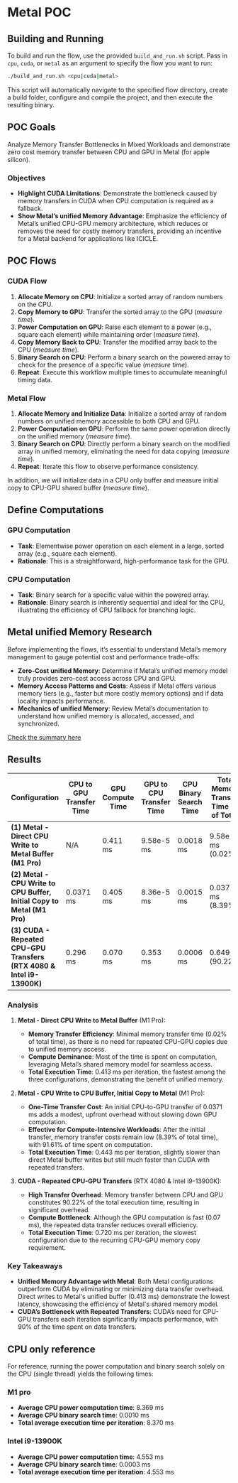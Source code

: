 # Metal POC

## Building and Running

To build and run the flow, use the provided `build_and_run.sh` script. Pass in `cpu`, `cuda`, or `metal` as an argument to specify the flow you want to run:

```bash
./build_and_run.sh <cpu|cuda|metal>
```

This script will automatically navigate to the specified flow directory, create a build folder, configure and compile the project, and then execute the resulting binary.

## POC Goals

Analyze Memory Transfer Bottlenecks in Mixed Workloads and demonstrate zero cost memory transfer between CPU and GPU in Metal (for apple silicon).

### Objectives
- **Highlight CUDA Limitations**: Demonstrate the bottleneck caused by memory transfers in CUDA when CPU computation is required as a fallback.
- **Show Metal’s unified Memory Advantage**: Emphasize the efficiency of Metal’s unified CPU-GPU memory architecture, which reduces or removes the need for costly memory transfers, providing an incentive for a Metal backend for applications like ICICLE.

## POC Flows

### CUDA Flow
1. **Allocate Memory on CPU**: Initialize a sorted array of random numbers on the CPU.
2. **Copy Memory to GPU**: Transfer the sorted array to the GPU (*measure time*).
3. **Power Computation on GPU**: Raise each element to a power (e.g., square each element) while maintaining order (*measure time*).
4. **Copy Memory Back to CPU**: Transfer the modified array back to the CPU (*measure time*).
5. **Binary Search on CPU**: Perform a binary search on the powered array to check for the presence of a specific value (*measure time*).
6. **Repeat**: Execute this workflow multiple times to accumulate meaningful timing data.

### Metal Flow
1. **Allocate Memory and Initialize Data**: Initialize a sorted array of random numbers on unified memory accessible to both CPU and GPU.
2. **Power Computation on GPU**: Perform the same power operation directly on the unified memory (*measure time*).
3. **Binary Search on CPU**: Directly perform a binary search on the modified array in unified memory, eliminating the need for data copying (*measure time*).
4. **Repeat**: Iterate this flow to observe performance consistency.

In addition, we will initialize data in a CPU only buffer and measure initial copy to CPU-GPU shared buffer (*measure time*).

## Define Computations

### GPU Computation
   - **Task**: Elementwise power operation on each element in a large, sorted array (e.g., square each element).
   - **Rationale**: This is a straightforward, high-performance task for the GPU.

### CPU Computation
   - **Task**: Binary search for a specific value within the powered array.
   - **Rationale**: Binary search is inherently sequential and ideal for the CPU, illustrating the efficiency of CPU fallback for branching logic.

## Metal unified Memory Research

Before implementing the flows, it’s essential to understand Metal’s memory management to gauge potential cost and performance trade-offs:
- **Zero-Cost unified Memory**: Determine if Metal’s unified memory model truly provides zero-cost access across CPU and GPU.
- **Memory Access Patterns and Costs**: Assess if Metal offers various memory tiers (e.g., faster but more costly memory options) and if data locality impacts performance.
- **Mechanics of unified Memory**: Review Metal’s documentation to understand how unified memory is allocated, accessed, and synchronized.

[Check the summary here](./metal-programming-notes.md)

## Results

| **Configuration**                         | **CPU to GPU Transfer Time** | **GPU Compute Time** | **GPU to CPU Transfer Time** | **CPU Binary Search Time** | **Total Memory Transfer Time (% of Total)** | **Total Compute Time (% of Total)** | **Total Execution Time per Iteration** |
|------------------------------------------|------------------------------|-----------------------|------------------------------|-----------------------------|-------------------------------------------|------------------------------------|---------------------------------------|
| **(1) Metal - Direct CPU Write to Metal Buffer (M1 Pro)** | N/A                         | 0.411 ms             | 9.58e-5 ms                  | 0.0018 ms                  | 9.58e-5 ms (0.02%)                       | 0.413 ms (99.98%)                  | 0.413 ms                             |
| **(2) Metal - CPU Write to CPU Buffer, Initial Copy to Metal (M1 Pro)** | 0.0371 ms                 | 0.405 ms             | 8.36e-5 ms                   | 0.0015 ms                  | 0.0372 ms (8.39%)                       | 0.406 ms (91.61%)                  | 0.443 ms (accounts for initial copy)                            |
| **(3) CUDA - Repeated CPU-GPU Transfers (RTX 4080 & Intel i9-13900K)**      | 0.296 ms                    | 0.070 ms             | 0.353 ms                    | 0.0006 ms                  | 0.649 ms (90.22%)                       | 0.070 ms (9.78%)                   | 0.720 ms                             |

### Analysis

1. **Metal - Direct CPU Write to Metal Buffer** (M1 Pro):
   - **Memory Transfer Efficiency**: Minimal memory transfer time (0.02% of total time), as there is no need for repeated CPU-GPU copies due to unified memory access.
   - **Compute Dominance**: Most of the time is spent on computation, leveraging Metal’s shared memory model for seamless access.
   - **Total Execution Time**: 0.413 ms per iteration, the fastest among the three configurations, demonstrating the benefit of unified memory.

2. **Metal - CPU Write to CPU Buffer, Initial Copy to Metal** (M1 Pro):
   - **One-Time Transfer Cost**: An initial CPU-to-GPU transfer of 0.0371 ms adds a modest, upfront overhead without slowing down GPU computation.
   - **Effective for Compute-Intensive Workloads**: After the initial transfer, memory transfer costs remain low (8.39% of total time), with 91.61% of time spent on computation.
   - **Total Execution Time**: 0.443 ms per iteration, slightly slower than direct Metal buffer writes but still much faster than CUDA with repeated transfers.

3. **CUDA - Repeated CPU-GPU Transfers** (RTX 4080 & Intel i9-13900K):
   - **High Transfer Overhead**: Memory transfer between CPU and GPU constitutes 90.22% of the total execution time, resulting in significant overhead.
   - **Compute Bottleneck**: Although the GPU computation is fast (0.07 ms), the repeated data transfer reduces overall efficiency.
   - **Total Execution Time**: 0.720 ms per iteration, the slowest configuration due to the recurring CPU-GPU memory copy requirement.

### Key Takeaways

- **Unified Memory Advantage with Metal**: Both Metal configurations outperform CUDA by eliminating or minimizing data transfer overhead. Direct writes to Metal's unified buffer (0.413 ms) demonstrate the lowest latency, showcasing the efficiency of Metal's shared memory model.
- **CUDA’s Bottleneck with Repeated Transfers**: CUDA’s need for CPU-GPU transfers each iteration significantly impacts performance, with 90% of the time spent on data transfers.

## CPU only reference

For reference, running the power computation and binary search solely on the CPU (single thread) yields the following times:

### M1 pro

- **Average CPU power computation time**: 8.369 ms
- **Average CPU binary search time**: 0.0010 ms
- **Total average execution time per iteration**: 8.370 ms


### Intel i9-13900K

- **Average CPU power computation time**: 4.553 ms
- **Average CPU binary search time**: 0.0003 ms
- **Total average execution time per iteration**: 4.553 ms
